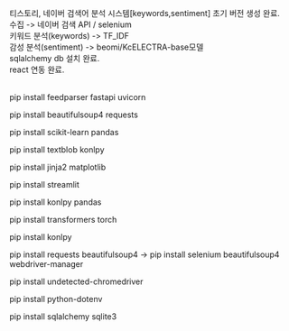 티스토리, 네이버 검색어 분석 시스템[keywords,sentiment] 초기 버전 생성 완료.<br>
수집 -> 네이버 검색 API / selenium<br>
키워드 분석(keywords) -> TF_IDF<br>
감성 분석(sentiment) -> beomi/KcELECTRA-base모델<br>
sqlalchemy db 설치 완료.<br>
react 연동 완료.<br>
<br>

pip install feedparser fastapi uvicorn

pip install beautifulsoup4 requests

pip install scikit-learn pandas

pip install textblob konlpy

pip install jinja2 matplotlib

pip install streamlit

pip install konlpy pandas

pip install transformers torch

pip install konlpy

pip install requests beautifulsoup4
->
pip install selenium beautifulsoup4 webdriver-manager

pip install undetected-chromedriver

pip install python-dotenv

pip install sqlalchemy sqlite3

